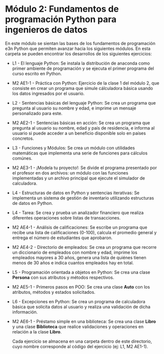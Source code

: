 # Módulo 2: Fundamentos de programación Python para ingenieros de datos

En este módulo se sientan las bases de los fundamentos de programación e3n Python que permiten avanzar hacia los siguientes módulos. En esta carpeta se pueden encontrar los desarrollos de los siguientes ejercicios:
- L1 - El lenguaje Python: Se instala la distribución de anaconda como primer ambiente de programación y se ejecuta el primer programa del curso escrito en Python.
- M2 AE1-1 - Práctica con Python: Ejercicio de la clase 1 del módulo 2, que consiste en crear un programa que simule cálculadora básica usando los datos ingresados por el usuario.
- L2 - Sentencias básicas del lenguaje Python: Se crea un programa que pregunta al usuario su nombre y edad, e imprime un mensaje personalizado para este.
- M2 AE2-1 - Sentencias básicas en acción: Se crea un programa que pregunta al usuario su nombre, edad y país de residencia, e informa al usuario si puede acceder a un beneficio disponible solo en países concretos.
- L3 - Funciones y Módulos: Se crea un módulo con utilidades matemáticas que implementa una serie de funciones para cálculos comúnes.
- M2 AE3-1 - ¡Modela tu proyecto!: Se divide el programa presentado por el profesor en dos archivos: un módulo con las funciones implementadas y un archivo principal que ejecute el simulador de calculadora.
- L4 - Estructuras de datos en Python y sentencias iterativas: Se implementa un sistema de gestión de inventario utilizando estructuras de datos en Python.
- L4 - Tarea: Se crea y prueba un analizador financiero que realiza diferentes operaciones sobre listas de transacciones.
- M2 AE4-1 - Análisis de calificaciones: Se escribe un programa que recibe una lista de calificaciones (0-100), calcula el promedio general y entrega el número de estudiantes que aprobaron.
- M2 AE4-2 - Directorio de empleados: Se crea un programa que recorre un diccionario de empleados con nombre y edad, imprime los empleados mayores a 30 años, genera una lista de quiénes tienen menos de 30 años e indica cuantos empleados hay en total.
- L5 - Programación orientada a objetos en Python: Se crea una clase **Persona** con sus atributos y métodos respectivos.
- M2 AE5-1 - Primeros pasos en POO: Se crea una clase **Auto** con los atributos, métodos y estados solicitados.
- L6 - Excepciones en Python: Se crea un programa de calculadora básica que solicita datos al usuario y realiza una validación de dicha información.
- M2 AE6-1 - Préstamo simple en una biblioteca: Se crea una clase **Libro** y una clase **Biblioteca** que realice validaciones y operaciones en relación a la clase **Libro**.

  Cada ejercicio se almacena en una carpeta dentro de este directorio, cuyo nombre corresponde al código del ejercicio (ej: L1, M2 AE1-1).
